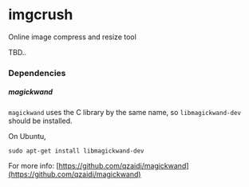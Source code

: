 imgcrush
========

Online image compress and resize tool

TBD..

### Dependencies

##### magickwand

`magickwand` uses the C library by the same name, so `libmagickwand-dev` should be installed.

On Ubuntu,

```
sudo apt-get install libmagickwand-dev
```

For more info: [https://github.com/qzaidi/magickwand](https://github.com/qzaidi/magickwand)
